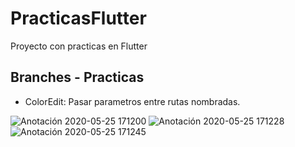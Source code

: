 # PracticasFlutter

Proyecto con practicas en Flutter

## Branches - Practicas

- ColorEdit: Pasar parametros entre rutas nombradas.

![Anotación 2020-05-25 171200](https://user-images.githubusercontent.com/31090711/82847392-24125980-9eab-11ea-8218-e66825474ea1.png)
![Anotación 2020-05-25 171228](https://user-images.githubusercontent.com/31090711/82847404-2aa0d100-9eab-11ea-9a82-b1647b97c381.png)
![Anotación 2020-05-25 171245](https://user-images.githubusercontent.com/31090711/82847409-2ffe1b80-9eab-11ea-877d-9036d8c3963e.png)
